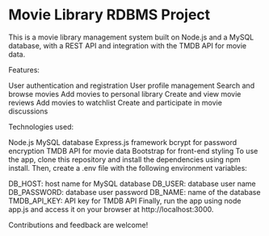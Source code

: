 # Movie Library RDBMS Project

This is a movie library management system built on Node.js and a MySQL database, with a REST API and integration with the TMDB API for movie data.

Features:

User authentication and registration
User profile management
Search and browse movies
Add movies to personal library
Create and view movie reviews
Add movies to watchlist
Create and participate in movie discussions


Technologies used:

Node.js
MySQL database
Express.js framework
bcrypt for password encryption
TMDB API for movie data
Bootstrap for front-end styling
To use the app, clone this repository and install the dependencies using npm install. Then, create a .env file with the following environment variables:

DB_HOST: host name for MySQL database
DB_USER: database user name
DB_PASSWORD: database user password
DB_NAME: name of the database
TMDB_API_KEY: API key for TMDB API
Finally, run the app using node app.js and access it on your browser at http://localhost:3000.

Contributions and feedback are welcome!
